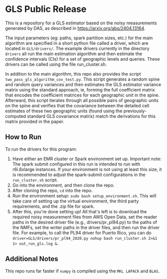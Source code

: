 # GLS Public Release
This is a repository for a GLS estimator based on the noisy measurements generated by DAS, as described in https://arxiv.org/abs/2404.13164.

The input parameters (eg: paths, spark partition sizes, etc.) for the main algorithm are specified in a short python file called a driver, which are located in `GLS/drivers/`. The example drivers currently in the directory `drivers` all run the main estimation algorithm and then estimate the confidence intervals (CIs) for a set of geographic levels and queries. These drivers can be called using the file run_cluster.sh.

In addition to the main algorithm, this repo also provides the script `two_pass_gls_algorithm_cov_test.py`. This script generates a random spine and random query variances and then estimates the GLS estimator variance matrix using the standard approach, ie, forming the full coefficient matrix that encodes the coefficient matrices for each geographic unit in the spine. Afterward, this script iterates through all possible pairs of geographic units on the spine and verifies that the covariance between the detailed cell estimates of these two geographic units (found using the previously-computed standard GLS covariance matrix) match the derivations for this matrix provided in the paper. 

## How to Run
To run the drivers for this program:

1. Have either an EMR cluster or Spark environment set up. Important note: The spark submit configured in this run is intended to run with r6i.8xlarge instances. If your environment is not using at least this size, it is recommended to adjust the spark-submit configurations in the `run_cluster.sh` script.
2. Go into the environment, and then clone the repo.
3. After cloning the repo, `cd` into the repo.
4. Run the environment setup: `sudo bash setup_environment.sh`. This will take care of setting up the virtual environment, the third party requirements, and the .zip file for spark.
5. After this, you're done setting up! All that's left is to download the required noisy measurement files from AWS Open Data, set the reader paths in the desired driver file (e.g., drivers/pr_pl94.py) to the paths of the NMFs, set the writer paths in the driver files, and then run the driver file. For example, to call the PL94 driver for Puerto Rico, you can do `driver=GLS/drivers/pr_pl94_2020.py nohup bash run_cluster.sh 2>&1 1> out_run_gls.log &`.

## Additional Notes
This repo runs far faster if `numpy` is compiled using the `MKL LAPACK` and `BLAS`. 
